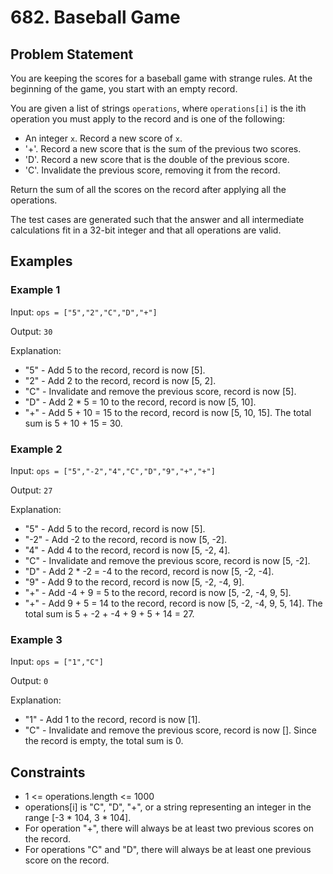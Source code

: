 # 682. Baseball Game

## Problem Statement

You are keeping the scores for a baseball game with strange rules. At the beginning of the game, you start with an empty record.

You are given a list of strings `operations`, where `operations[i]` is the ith operation you must apply to the record and is one of the following:

- An integer `x`. Record a new score of `x`.
- '+'. Record a new score that is the sum of the previous two scores.
- 'D'. Record a new score that is the double of the previous score.
- 'C'. Invalidate the previous score, removing it from the record.

Return the sum of all the scores on the record after applying all the operations.

The test cases are generated such that the answer and all intermediate calculations fit in a 32-bit integer and that all operations are valid.

## Examples

### Example 1

Input: `ops = ["5","2","C","D","+"]`

Output: `30`

Explanation:

- "5" - Add 5 to the record, record is now [5].
- "2" - Add 2 to the record, record is now [5, 2].
- "C" - Invalidate and remove the previous score, record is now [5].
- "D" - Add 2 * 5 = 10 to the record, record is now [5, 10].
- "+" - Add 5 + 10 = 15 to the record, record is now [5, 10, 15].
The total sum is 5 + 10 + 15 = 30.

### Example 2

Input: `ops = ["5","-2","4","C","D","9","+","+"]`

Output: `27`

Explanation:

- "5" - Add 5 to the record, record is now [5].
- "-2" - Add -2 to the record, record is now [5, -2].
- "4" - Add 4 to the record, record is now [5, -2, 4].
- "C" - Invalidate and remove the previous score, record is now [5, -2].
- "D" - Add 2 * -2 = -4 to the record, record is now [5, -2, -4].
- "9" - Add 9 to the record, record is now [5, -2, -4, 9].
- "+" - Add -4 + 9 = 5 to the record, record is now [5, -2, -4, 9, 5].
- "+" - Add 9 + 5 = 14 to the record, record is now [5, -2, -4, 9, 5, 14].
The total sum is 5 + -2 + -4 + 9 + 5 + 14 = 27.

### Example 3

Input: `ops = ["1","C"]`

Output: `0`

Explanation:

- "1" - Add 1 to the record, record is now [1].
- "C" - Invalidate and remove the previous score, record is now [].
Since the record is empty, the total sum is 0.

## Constraints

- 1 <= operations.length <= 1000
- operations[i] is "C", "D", "+", or a string representing an integer in the range [-3 * 104, 3 * 104].
- For operation "+", there will always be at least two previous scores on the record.
- For operations "C" and "D", there will always be at least one previous score on the record.
